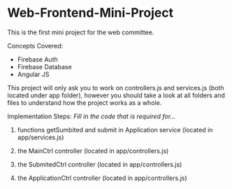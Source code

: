 # Web-Frontend-Mini-Project
This is the first mini project for the web committee.

Concepts Covered:
- Firebase Auth
- Firebase Database
- Angular JS

This project will only ask you to work on controllers.js and services.js (both located under app folder), however you should take a look at all folders and files to understand how the project works as a whole.

Implementation Steps:
<i>Fill in the code that is required for...</i> <br />

1.  functions getSumbited and submit in Application service (located in app/services.js)

2.  the MainCtrl controller (located in app/controllers.js)

3.  the SubmitedCtrl controller (located in app/controllers.js)

4.  the ApplicationCtrl controller (located in app/controllers.js)
